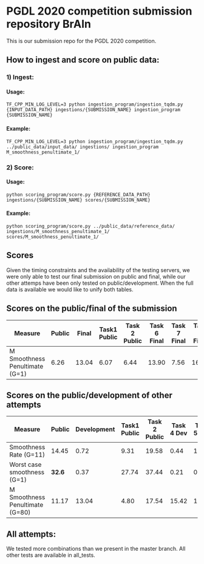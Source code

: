 # PGDL 2020 competition submission repository BrAIn

This is our submission repo for the PGDL 2020 competition.

## How to ingest and score on public data:

### 1) Ingest:

#### Usage:

```
TF_CPP_MIN_LOG_LEVEL=3 python ingestion_program/ingestion_tqdm.py {INPUT_DATA_PATH} ingestions/{SUBMISSION_NAME} ingestion_program {SUBMISSION_NAME}
```
#### Example:

```
TF_CPP_MIN_LOG_LEVEL=3 python ingestion_program/ingestion_tqdm.py ../public_data/input_data/ ingestions/ ingestion_program M_smoothness_penultimate_1/
```

### 2) Score:

#### Usage:

```
python scoring_program/score.py {REFERENCE_DATA_PATH} ingestions/{SUBMISSION_NAME} scores/{SUBMISSION_NAME}
```
#### Example:

```
python scoring_program/score.py ../public_data/reference_data/ ingestions/M_smoothness_penultimate_1/ scores/M_smoothness_penultimate_1/
```

## Scores

Given the timing constraints and the availability of the testing servers, we were only able to test our final submission on public and final, while our other attemps have been only tested on public/development. When the full data is available we would like to unify both tables. 

## Scores on the public/final of the submission 

| Measure                        | Public | Final | Task1 Public | Task 2 Public | Task 6 Final | Task 7 Final | Task 8 Final | Task 9 Final |
|--------------------------------|--------|-------|--------------|---------------|--------------|--------------|--------------|--------------|
| M Smoothness Penultimate (G=1) | 6.26   | 13.04 | 6.07         | 6.44          | 13.90        | 7.56         | 16.23        | 2.28         |

## Scores on the public/development of other attempts

| Measure                         | Public   | Development | Task1 Public | Task 2 Public | Task 4 Dev | Task 5 Dev |
|---------------------------------|----------|-------------|--------------|---------------|------------|------------|
| Smoothness Rate (G=11)          | 14.45    | 0.72        | 9.31         | 19.58         | 0.44       | 1.00       |
| Worst case smoothness (G=1)     | **32.6** | 0.37        | 27.74        | 37.44         | 0.21       | 0.55       |
| M Smoothness Penultimate (G=80) | 11.17    | 13.04       | 4.80         | 17.54         | 15.42      | 10.66      |

## All attempts:

We tested more combinations than we present in the master branch. All other tests are available in all_tests.
